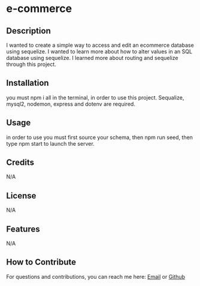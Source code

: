 # e-commerce

## Description


I wanted to create a simple way to access and edit an ecommerce database using sequelize. I wanted to learn more about how to alter values in an SQL database using sequelize. I learned more about routing and sequelize through this project.

## Installation

you must npm i all in the terminal, in order to use this project. Sequalize, mysql2, nodemon, express and dotenv are required.

## Usage

in order to use you must first source your schema, then npm run seed, then type npm start to launch the server.

## Credits

N/A

## License

N/A

## Features

N/A

## How to Contribute

For questions and contributions, you can reach me here:
[Email](mailto:bielinskilucas@gmail.com)
or
[Github](https://github.com/LucasBielinski)

